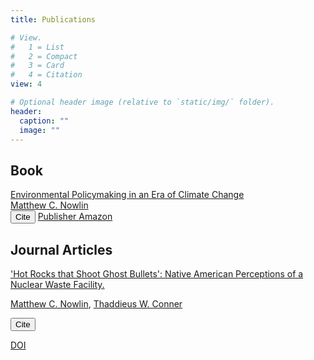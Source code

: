 ```yaml
---
title: Publications

# View.
#   1 = List
#   2 = Compact
#   3 = Card
#   4 = Citation
view: 4

# Optional header image (relative to `static/img/` folder).
header:
  caption: ""
  image: ""
---
```


## Book 
<div class="grid-sizer col-lg-12 isotope-item pubtype-5 year-2019">
<div class="view-list-item" itemscope itemtype="http://schema.org/ScholarlyArticle">
  <i class="far fa-book pub-icon" aria-hidden="true"></i>
  <a href="/publication/env-book/" itemprop="url"><span itemprop="name">Environmental Policymaking in an Era of Climate Change</span></a>
<div class="article-metadata" itemprop="author">
<span itemprop="author name" itemtype="http://schema.org/Person"><a href="/authors/admin/">Matthew C. Nowlin</a></span>
</div>
  
<div class="btn-links">
<button type="button" class="btn btn-outline-primary my-1 mr-1 btn-sm js-cite-modal"
        data-filename="/publication/env-book/env-book.bib">
  Cite
</button>

<a class="btn btn-outline-primary my-1 mr-1 btn-sm" href="https://www.routledge.com/Environmental-Policymaking-in-an-Era-of-Climate-Change-1st-Edition/Nowlin/p/book/9781138216938" target="_blank" rel="noopener">
    Publisher
  </a>

  
<a class="btn btn-outline-primary my-1 mr-1 btn-sm" href="https://www.amazon.com/Environmental-Policymaking-Era-Climate-Change/dp/1138216933/ref=sr_1_2?keywords=Environmental&#43;Policymaking&#43;in&#43;an&#43;Era&#43;of&#43;Climate&#43;Change&amp;qid=1560292196&amp;s=gateway&amp;sr=8-2" target="_blank" rel="noopener">
    Amazon
  </a>


  </div>
  

</div>
        </div>

## Journal Articles 
<div class="grid-sizer col-lg-12 isotope-item pubtype-2 year-2019">
<div class="view-list-item" itemscope itemtype="http://schema.org/ScholarlyArticle">
  <i class="far fa-file-alt pub-icon" aria-hidden="true"></i>
  <a href="/publication/hot-rocks/" itemprop="url"><span itemprop="name">&#39;Hot Rocks that Shoot Ghost Bullets&#39;: Native American Perceptions of a Nuclear Waste Facility.</span></a>

<div class="article-metadata" itemprop="author">
    
  <span itemprop="author name" itemtype="http://schema.org/Person"><a href="/authors/admin/">Matthew C. Nowlin</a></span>, <span itemprop="author name" itemtype="http://schema.org/Person"><a href="/authors/thaddieus-w.-conner/">Thaddieus W. Conner</a></span>

  </div>
<div class="btn-links">
    
<button type="button" class="btn btn-outline-primary my-1 mr-1 btn-sm js-cite-modal"
        data-filename="/publication/hot-rocks/hot-rocks.bib">
  Cite
</button>

<a class="btn btn-outline-primary my-1 mr-1 btn-sm" href="https://doi.org/10.1080/21565503.2017.1304222" target="_blank" rel="noopener">
  DOI
</a>

  </div>
  

</div>
        </div>


